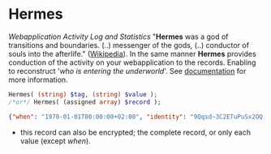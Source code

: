 Hermes
======

*Webapplication Activity Log and Statistics*
"**Hermes** was a god of transitions and boundaries. (..) messenger of the gods, (..) conductor of souls into the afterlife." ([Wikipedia](http://en.wikipedia.org/wiki/Hermes)). In the same manner **Hermes** provides conduction of the activity on your webapplication to the records. Enabling to reconstruct '*who is entering the underworld*'.
See [documentation](https://github.com/sentfanwyaerda/Hermes/blob/master/manual/Hermes.md) for more information.

```php
Hermes( (string) $tag, (string) $value );
/*or*/ Hermes( (assigned array) $record );
```


```json
{"when": "1970-01-01T00:00:00+02:00", "identity": "9Qqsd~3C2ETuPuSx2OQ.s", "query": "p=1&lang=en"},
```
- this record can also be encrypted; the complete record, or only each value (except *when*).
